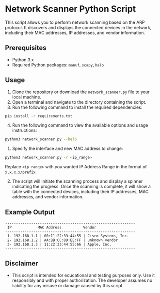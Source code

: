 
# Network Scanner Python Script

This script allows you to perform network scanning based on the ARP protocol. It discovers and displays the connected devices in the network, including their MAC addresses, IP addresses, and vendor information.

## Prerequisites
- Python 3.x 
- Required Python packages: `manuf`, `scapy`, `halo`

## Usage
1. Clone the repository or download the `network_scanner.py` file to your local machine.
2. Open a terminal and navigate to the directory containing the script. 
3. Run the following command to install the required dependencies:
```bash
pip install -r requirements.txt
```
4. Run the following command to view the available options and usage instructions:
```bash
python3 network_scanner.py --help
```

1. Specify the interface and new MAC address to change:
```bash
python3 network_scanner.py -r <ip_range> 
```

Replace `<ip_range>` with you wanted IP Address Range in the format of `x.x.x.x/prefix`.

2. The script will initiate the scanning process and display a spinner indicating the progress. Once the scanning is complete, it will show a table with the connected devices, including their IP addresses, MAC addresses, and vendor information.
## Example Output
```
------------------------------------------------------------
 IP            MAC Address          Vendor
------------------------------------------------------------
 1- 192.168.1.1 | 00:11:22:33:44:55 | Cisco Systems, Inc.
 2- 192.168.1.2 | AA:BB:CC:DD:EE:FF | unknown vendor
 3- 192.168.1.3 | 11:22:33:44:55:66 | Apple, Inc.
------------------------------------------------------------

```

## Disclaimer

- This script is intended for educational and testing purposes only. Use it responsibly and with proper authorization. The developer assumes no liability for any misuse or damage caused by this script.
